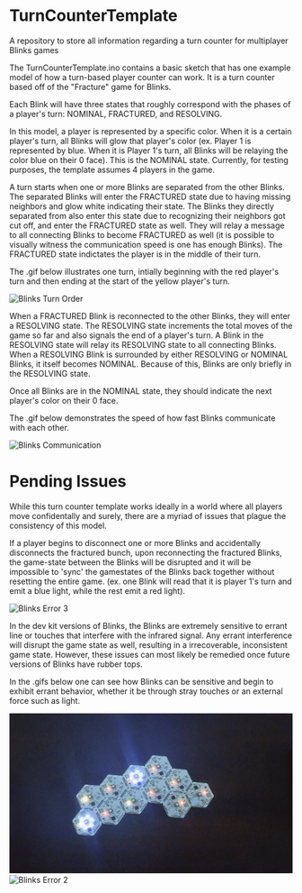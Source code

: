 # TurnCounterTemplate #
A repository to store all information regarding a turn counter for multiplayer Blinks games 

The TurnCounterTemplate.ino contains a basic sketch that has one example model of how a turn-based player counter can work. It is a turn counter based off of the "Fracture" game for Blinks. 

Each Blink will have three states that roughly correspond with the phases of a player's turn: NOMINAL, FRACTURED, and RESOLVING. 

In this model, a player is represented by a specific color. When it is a certain player's turn, all Blinks will glow that player's color (ex. Player 1 is represented by blue. When it is Player 1's turn, all Blinks will be relaying the color blue on their 0 face). This is the NOMINAL state. Currently, for testing purposes, the template assumes 4 players in the game. 

A turn starts when one or more Blinks are separated from the other Blinks. The separated Blinks will enter the FRACTURED state due to having missing neighbors and glow white indicating their state. The Blinks they directly separated from also enter this state due to recognizing their neighbors got cut off, and enter the FRACTURED state as well. They will relay a message to all connecting Blinks to become FRACTURED as well (it is possible to visually witness the communication speed is one has enough Blinks). The FRACTURED state indictates the player is in the middle of their turn. 

The .gif below illustrates one turn, intially beginning with the red player's turn and then ending at the start of the yellow player's turn. 

![Blinks Turn Order](https://github.com/Move38/TurnCounterTemplate/blob/master/BlinksTurnOrder.gif)

When a FRACTURED Blink is reconnected to the other Blinks, they will enter a RESOLVING state. The RESOLVING state increments the total moves of the game so far and also signals the end of a player's turn. A Blink in the RESOLVING state will relay its RESOLVING state to all connecting Blinks. When a RESOLVING Blink is surrounded by either RESOLVING or NOMINAL Blinks, it itself becomes NOMINAL. Because of this, Blinks are only briefly in the RESOLVING state. 

Once all Blinks are in the NOMINAL state, they should indicate the next player's color on their 0 face. 

The .gif below demonstrates the speed of how fast Blinks communicate with each other. 

![Blinks Communication](https://github.com/Move38/TurnCounterTemplate/blob/master/BlinksCommunication.gif)

# Pending Issues #

While this turn counter template works ideally in a world where all players move confidentally and surely, there are a myriad of issues that plague the consistency of this model. 

If a player begins to disconnect one or more Blinks and accidentally disconnects the fractured bunch, upon reconnecting the fractured Blinks, the game-state between the Blinks will be disrupted and it will be impossible to 'sync' the gamestates of the Blinks back together without resetting the entire game. (ex. one Blink will read that it is player 1's turn and emit a blue light, while the rest emit a red light). 

![Blinks Error 3](https://github.com/Move38/TurnCounterTemplate/blob/master/BlinksError3.gif)

In the dev kit versions of Blinks, the Blinks are extremely sensitive to errant line or touches that interfere with the infrared signal. Any errant interference will disrupt the game state as well, resulting in a irrecoverable, inconsistent game state. However, these issues can most likely be remedied once future versions of Blinks have rubber tops. 

In the .gifs below one can see how Blinks can be sensitive and begin to exhibit errant behavior, whether it be through stray touches or an external force such as light. 

![Blinks Error ](https://github.com/Move38/TurnCounterTemplate/blob/master/BlinksError1.gif)
![Blinks Error 2](https://github.com/Move38/TurnCounterTemplate/blob/master/BlinksError2.gif)

